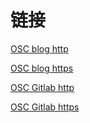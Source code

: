 # 链接

[OSC blog http](http://my.oschina.net/lowkey2046/blog)

[OSC blog https](https://my.oschina.net/lowkey2046/blog)

[OSC Gitlab http](http://www.oschina.net/p/gitlab)

[OSC Gitlab https](https://www.oschina.net/p/gitlab)
